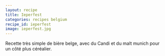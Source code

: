 ```yaml
---
layout: recipe
title: Ieperfest
categories: recipes belgium
recipe_id: ieperfest
image: ieperfest.jpg
---
```

Recette très simple de bière belge, avec du Candi et du malt munich pour un côté plus céréalier.
